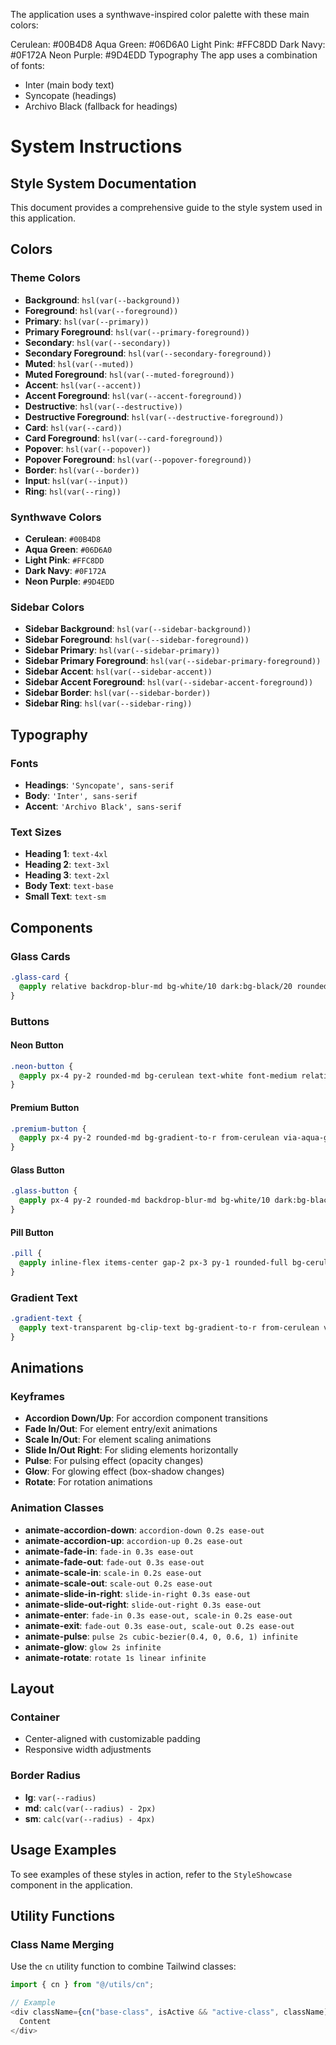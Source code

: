 The application uses a synthwave-inspired color palette with these main colors:

Cerulean: #00B4D8
Aqua Green: #06D6A0
Light Pink: #FFC8DD
Dark Navy: #0F172A
Neon Purple: #9D4EDD
Typography
The app uses a combination of fonts:

- Inter (main body text)
- Syncopate (headings)
- Archivo Black (fallback for headings)

# System Instructions

## Style System Documentation

This document provides a comprehensive guide to the style system used in this application.

## Colors

### Theme Colors
- **Background**: `hsl(var(--background))`
- **Foreground**: `hsl(var(--foreground))`
- **Primary**: `hsl(var(--primary))`
- **Primary Foreground**: `hsl(var(--primary-foreground))`
- **Secondary**: `hsl(var(--secondary))`
- **Secondary Foreground**: `hsl(var(--secondary-foreground))`
- **Muted**: `hsl(var(--muted))`
- **Muted Foreground**: `hsl(var(--muted-foreground))`
- **Accent**: `hsl(var(--accent))`
- **Accent Foreground**: `hsl(var(--accent-foreground))`
- **Destructive**: `hsl(var(--destructive))`
- **Destructive Foreground**: `hsl(var(--destructive-foreground))`
- **Card**: `hsl(var(--card))`
- **Card Foreground**: `hsl(var(--card-foreground))`
- **Popover**: `hsl(var(--popover))`
- **Popover Foreground**: `hsl(var(--popover-foreground))`
- **Border**: `hsl(var(--border))`
- **Input**: `hsl(var(--input))`
- **Ring**: `hsl(var(--ring))`

### Synthwave Colors
- **Cerulean**: `#00B4D8`
- **Aqua Green**: `#06D6A0`
- **Light Pink**: `#FFC8DD`
- **Dark Navy**: `#0F172A`
- **Neon Purple**: `#9D4EDD`

### Sidebar Colors
- **Sidebar Background**: `hsl(var(--sidebar-background))`
- **Sidebar Foreground**: `hsl(var(--sidebar-foreground))`
- **Sidebar Primary**: `hsl(var(--sidebar-primary))`
- **Sidebar Primary Foreground**: `hsl(var(--sidebar-primary-foreground))`
- **Sidebar Accent**: `hsl(var(--sidebar-accent))`
- **Sidebar Accent Foreground**: `hsl(var(--sidebar-accent-foreground))`
- **Sidebar Border**: `hsl(var(--sidebar-border))`
- **Sidebar Ring**: `hsl(var(--sidebar-ring))`

## Typography

### Fonts
- **Headings**: `'Syncopate', sans-serif`
- **Body**: `'Inter', sans-serif`
- **Accent**: `'Archivo Black', sans-serif`

### Text Sizes
- **Heading 1**: `text-4xl`
- **Heading 2**: `text-3xl`
- **Heading 3**: `text-2xl`
- **Body Text**: `text-base`
- **Small Text**: `text-sm`

## Components

### Glass Cards
```css
.glass-card {
  @apply relative backdrop-blur-md bg-white/10 dark:bg-black/20 rounded-xl border border-white/20 dark:border-white/10 overflow-hidden;
}
```

### Buttons

#### Neon Button
```css
.neon-button {
  @apply px-4 py-2 rounded-md bg-cerulean text-white font-medium relative overflow-hidden shadow-[0_0_15px_rgba(0,180,216,0.5)] transition-all duration-300 hover:shadow-[0_0_25px_rgba(0,180,216,0.8)];
}
```

#### Premium Button
```css
.premium-button {
  @apply px-4 py-2 rounded-md bg-gradient-to-r from-cerulean via-aqua-green to-light-pink text-white font-medium relative overflow-hidden shadow-md transition-all duration-300 hover:shadow-lg;
}
```

#### Glass Button
```css
.glass-button {
  @apply px-4 py-2 rounded-md backdrop-blur-md bg-white/10 dark:bg-black/20 border border-white/20 dark:border-white/10 text-white font-medium relative overflow-hidden shadow-md transition-all duration-300 hover:bg-white/20 dark:hover:bg-black/30;
}
```

#### Pill Button
```css
.pill {
  @apply inline-flex items-center gap-2 px-3 py-1 rounded-full bg-cerulean/20 text-cerulean dark:text-cerulean font-medium text-sm transition-all duration-300 hover:bg-cerulean/30;
}
```

### Gradient Text
```css
.gradient-text {
  @apply text-transparent bg-clip-text bg-gradient-to-r from-cerulean via-aqua-green to-light-pink;
}
```

## Animations

### Keyframes
- **Accordion Down/Up**: For accordion component transitions
- **Fade In/Out**: For element entry/exit animations
- **Scale In/Out**: For element scaling animations
- **Slide In/Out Right**: For sliding elements horizontally
- **Pulse**: For pulsing effect (opacity changes)
- **Glow**: For glowing effect (box-shadow changes)
- **Rotate**: For rotation animations

### Animation Classes
- **animate-accordion-down**: `accordion-down 0.2s ease-out`
- **animate-accordion-up**: `accordion-up 0.2s ease-out`
- **animate-fade-in**: `fade-in 0.3s ease-out`
- **animate-fade-out**: `fade-out 0.3s ease-out`
- **animate-scale-in**: `scale-in 0.2s ease-out`
- **animate-scale-out**: `scale-out 0.2s ease-out`
- **animate-slide-in-right**: `slide-in-right 0.3s ease-out`
- **animate-slide-out-right**: `slide-out-right 0.3s ease-out`
- **animate-enter**: `fade-in 0.3s ease-out, scale-in 0.2s ease-out`
- **animate-exit**: `fade-out 0.3s ease-out, scale-out 0.2s ease-out`
- **animate-pulse**: `pulse 2s cubic-bezier(0.4, 0, 0.6, 1) infinite`
- **animate-glow**: `glow 2s infinite`
- **animate-rotate**: `rotate 1s linear infinite`

## Layout

### Container
- Center-aligned with customizable padding
- Responsive width adjustments

### Border Radius
- **lg**: `var(--radius)`
- **md**: `calc(var(--radius) - 2px)`
- **sm**: `calc(var(--radius) - 4px)`

## Usage Examples

To see examples of these styles in action, refer to the `StyleShowcase` component in the application.

## Utility Functions

### Class Name Merging
Use the `cn` utility function to combine Tailwind classes:

```typescript
import { cn } from "@/utils/cn";

// Example
<div className={cn("base-class", isActive && "active-class", className)}>
  Content
</div>
```

